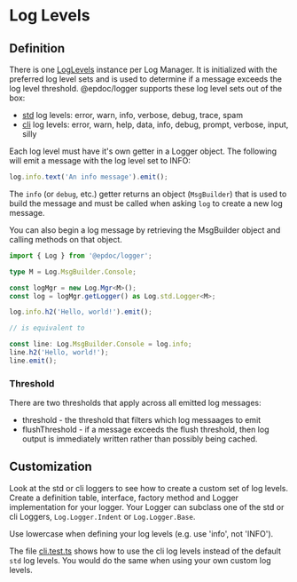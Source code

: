 # Log Levels

## Definition

There is one [LogLevels](../src/levels/base.ts) instance per Log Manager. It is
initialized with the preferred log level sets and is used to determine if a
message exceeds the log level threshold. @epdoc/logger supports these log level
sets out of the box: 

- [std](/src/levels/std/types.ts) log levels: error,  warn, info, verbose, debug, trace, spam
- [cli](/src/levels/cli/types.ts) log levels: error, warn, help, data, info, debug, prompt, verbose, input, silly

Each log level must have it's own getter in a Logger object. The following will
emit a message with the log level set to INFO:

```typescript
log.info.text('An info message').emit();
```

The `info` (or `debug`, etc.) getter returns an object (`MsgBuilder`) that is used to build the message and must be called when asking `log` to create a new log message.

You can also begin a log message by retrieving the MsgBuilder object and calling methods on that object.

```typescript
import { Log } from '@epdoc/logger';

type M = Log.MsgBuilder.Console;

const logMgr = new Log.Mgr<M>();
const log = logMgr.getLogger() as Log.std.Logger<M>;

log.info.h2('Hello, world!').emit();

// is equivalent to 

const line: Log.MsgBuilder.Console = log.info;
line.h2('Hello, world!');
line.emit();
```

### Threshold

There are two thresholds that apply across all emitted log messages:

- threshold - the threshold that filters which log messaages to emit
- flushThreshold - if a message exceeds the flush threshold, then log output is
  immediately written rather than possibly being cached.

## Customization

Look at the std or cli loggers to see how to create a custom set of log levels.
Create a definition table, interface, factory method and Logger implementation
for your logger. Your Logger can subclass one of the std or cli Loggers,
`Log.Logger.Indent` or `Log.Logger.Base`.

Use lowercase when defining your log levels (e.g. use 'info', not 'INFO').

The file [cli.test.ts](/test/cli.test.ts) shows how to use the cli log levels
instead of the default `std` log levels. You would do the same when using your
own custom log levels.


